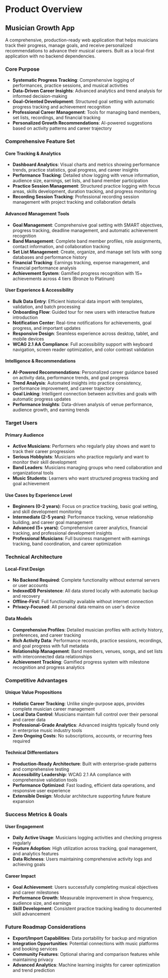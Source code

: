 # Product Overview

## Musician Growth App

A comprehensive, production-ready web application that helps musicians track their progress, manage goals, and receive personalized recommendations to advance their musical careers. Built as a local-first application with no backend dependencies.

### Core Purpose
- **Systematic Progress Tracking**: Comprehensive logging of performances, practice sessions, and musical activities
- **Data-Driven Career Insights**: Advanced analytics and trend analysis for informed decision-making
- **Goal-Oriented Development**: Structured goal setting with automatic progress tracking and achievement recognition
- **Professional Career Management**: Tools for managing band members, set lists, recordings, and financial tracking
- **Personalized Growth Recommendations**: AI-powered suggestions based on activity patterns and career trajectory

### Comprehensive Feature Set

#### Core Tracking & Analytics
- **Dashboard Analytics**: Visual charts and metrics showing performance trends, practice statistics, goal progress, and career insights
- **Performance Tracking**: Detailed show logging with venue information, audience size, earnings, set lists, and band member participation
- **Practice Session Management**: Structured practice logging with focus areas, skills development, duration tracking, and progress monitoring
- **Recording Session Tracking**: Professional recording session management with project tracking and collaboration details

#### Advanced Management Tools
- **Goal Management**: Comprehensive goal setting with SMART objectives, progress tracking, deadline management, and automatic achievement recognition
- **Band Management**: Complete band member profiles, role assignments, contact information, and collaboration tracking
- **Set List Management**: Create, organize, and manage set lists with song databases and performance history
- **Financial Tracking**: Earnings tracking, expense management, and financial performance analysis
- **Achievement System**: Gamified progress recognition with 15+ achievements across 4 tiers (Bronze to Platinum)

#### User Experience & Accessibility
- **Bulk Data Entry**: Efficient historical data import with templates, validation, and batch processing
- **Onboarding Flow**: Guided tour for new users with interactive feature introduction
- **Notification Center**: Real-time notifications for achievements, goal progress, and important updates
- **Responsive Design**: Seamless experience across desktop, tablet, and mobile devices
- **WCAG 2.1 AA Compliance**: Full accessibility support with keyboard navigation, screen reader optimization, and color contrast validation

#### Intelligence & Recommendations
- **AI-Powered Recommendations**: Personalized career guidance based on activity data, performance trends, and goal progress
- **Trend Analysis**: Automated insights into practice consistency, performance improvement, and career trajectory
- **Goal Linking**: Intelligent connection between activities and goals with automatic progress updates
- **Performance Insights**: Data-driven analysis of venue performance, audience growth, and earning trends

### Target Users

#### Primary Audience
- **Active Musicians**: Performers who regularly play shows and want to track their career progression
- **Serious Hobbyists**: Musicians who practice regularly and want to monitor their skill development
- **Band Leaders**: Musicians managing groups who need collaboration and organizational tools
- **Music Students**: Learners who want structured progress tracking and goal achievement

#### Use Cases by Experience Level
- **Beginners (0-2 years)**: Focus on practice tracking, basic goal setting, and skill development monitoring
- **Intermediate (2-5 years)**: Performance tracking, venue relationship building, and career goal management
- **Advanced (5+ years)**: Comprehensive career analytics, financial tracking, and professional development insights
- **Professional Musicians**: Full business management with earnings tracking, band coordination, and career optimization

### Technical Architecture

#### Local-First Design
- **No Backend Required**: Complete functionality without external servers or user accounts
- **IndexedDB Persistence**: All data stored locally with automatic backup and recovery
- **Offline-First**: Full functionality available without internet connection
- **Privacy-Focused**: All personal data remains on user's device

#### Data Models
- **Comprehensive Profiles**: Detailed musician profiles with activity history, preferences, and career tracking
- **Rich Activity Data**: Performance records, practice sessions, recordings, and goal progress with full metadata
- **Relationship Management**: Band members, venues, songs, and set lists with interconnected data relationships
- **Achievement Tracking**: Gamified progress system with milestone recognition and progress analytics

### Competitive Advantages

#### Unique Value Propositions
- **Holistic Career Tracking**: Unlike single-purpose apps, provides complete musician career management
- **Local Data Control**: Musicians maintain full control over their personal and career data
- **Professional-Grade Analytics**: Advanced insights typically found only in enterprise music industry tools
- **Zero Ongoing Costs**: No subscriptions, accounts, or recurring fees required

#### Technical Differentiators
- **Production-Ready Architecture**: Built with enterprise-grade patterns and comprehensive testing
- **Accessibility Leadership**: WCAG 2.1 AA compliance with comprehensive validation tools
- **Performance Optimized**: Fast loading, efficient data operations, and responsive user experience
- **Extensible Design**: Modular architecture supporting future feature expansion

### Success Metrics & Goals

#### User Engagement
- **Daily Active Usage**: Musicians logging activities and checking progress regularly
- **Feature Adoption**: High utilization across tracking, goal management, and analytics features
- **Data Richness**: Users maintaining comprehensive activity logs and achieving goals

#### Career Impact
- **Goal Achievement**: Users successfully completing musical objectives and career milestones
- **Performance Growth**: Measurable improvement in show frequency, audience size, and earnings
- **Skill Development**: Consistent practice tracking leading to documented skill advancement

### Future Roadmap Considerations
- **Export/Import Capabilities**: Data portability for backup and migration
- **Integration Opportunities**: Potential connections with music platforms and booking services
- **Community Features**: Optional sharing and comparison features while maintaining privacy
- **Advanced Analytics**: Machine learning insights for career optimization and trend prediction